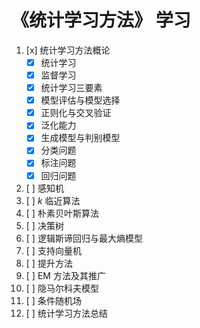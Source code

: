 # 《统计学习方法》 学习

1. [x] 统计学习方法概论
    - [x] 统计学习
    - [x] 监督学习
    - [x] 统计学习三要素
    - [x] 模型评估与模型选择
    - [x] 正则化与交叉验证
    - [x] 泛化能力
    - [x] 生成模型与判别模型
    - [x] 分类问题
    - [x] 标注问题
    - [x] 回归问题
2. [ ] 感知机
3. [ ] $k$ 临近算法
4. [ ] 朴素贝叶斯算法
5. [ ] 决策树
6. [ ] 逻辑斯谛回归与最大熵模型
7. [ ] 支持向量机
8. [ ] 提升方法
9. [ ] EM 方法及其推广
10. [ ] 隐马尔科夫模型
11. [ ] 条件随机场
12. [ ] 统计学习方法总结
